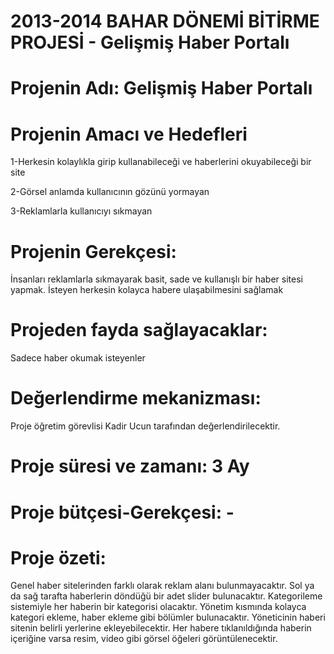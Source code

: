 # 2013-2014 BAHAR DÖNEMİ BİTİRME PROJESİ - Gelişmiş Haber Portalı

# Projenin Adı: Gelişmiş Haber Portalı

# Projenin Amacı ve Hedefleri	

1-Herkesin kolaylıkla girip kullanabileceği ve haberlerini okuyabileceği bir site   

2-Görsel anlamda kullanıcının gözünü yormayan

3-Reklamlarla kullanıcıyı sıkmayan

# Projenin Gerekçesi:	

İnsanları reklamlarla sıkmayarak basit, sade ve kullanışlı bir haber sitesi yapmak. İsteyen herkesin kolayca habere ulaşabilmesini sağlamak

# Projeden fayda sağlayacaklar:	
Sadece haber okumak isteyenler

# Değerlendirme mekanizması:	

Proje öğretim görevlisi  Kadir Ucun  tarafından değerlendirilecektir.

# Proje süresi ve zamanı:	3 Ay

# Proje bütçesi-Gerekçesi:	-

# Proje özeti: 
Genel haber sitelerinden farklı olarak reklam alanı bulunmayacaktır. Sol ya da sağ tarafta haberlerin döndüğü bir adet slider bulunacaktır. Kategorileme sistemiyle her haberin bir kategorisi olacaktır. Yönetim kısmında kolayca kategori ekleme, haber ekleme gibi bölümler bulunacaktır. Yöneticinin haberi sitenin belirli yerlerine ekleyebilecektir. Her habere tıklanıldığında haberin içeriğine varsa resim, video gibi görsel öğeleri görüntülenecektir.

